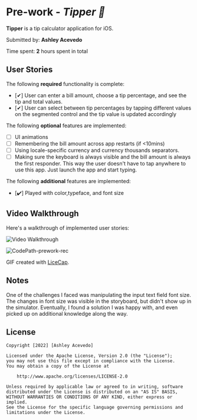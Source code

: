 # Pre-work - *Tipper 🤑*

**Tipper** is a tip calculator application for iOS.

Submitted by: **Ashley Acevedo**

Time spent: **2** hours spent in total

## User Stories

The following **required** functionality is complete:

* [✔] User can enter a bill amount, choose a tip percentage, and see the tip and total values.
* [✔] User can select between tip percentages by tapping different values on the segmented control and the tip value is updated accordingly

The following **optional** features are implemented:

* [ ] UI animations
* [ ] Remembering the bill amount across app restarts (if <10mins)
* [ ] Using locale-specific currency and currency thousands separators.
* [ ] Making sure the keyboard is always visible and the bill amount is always the first responder. This way the user doesn't have to tap anywhere to use this app. Just launch the app and start typing.

The following **additional** features are implemented:

- [✔️] Played with color,typeface, and font size

## Video Walkthrough

Here's a walkthrough of implemented user stories:

<img src='http://i.imgur.com/link/to/your/gif/file.gif' title='Video Walkthrough' width='' alt='Video Walkthrough' />

![CodePath-prework-rec](https://user-images.githubusercontent.com/40500769/183264588-632b5876-92a8-4728-8781-8c5f280a7191.gif)

GIF created with [LiceCap](http://www.cockos.com/licecap/).

## Notes

One of the challenges I faced was manipulating the input text field font size. The changes in font size was visible in the storyboard, but didn't show up in the simulator. Eventually, I found a solution I was happy with, and even picked up on additional knowledge along the way.

## License

    Copyright [2022] [Ashley Acevedo]

    Licensed under the Apache License, Version 2.0 (the "License");
    you may not use this file except in compliance with the License.
    You may obtain a copy of the License at

        http://www.apache.org/licenses/LICENSE-2.0

    Unless required by applicable law or agreed to in writing, software
    distributed under the License is distributed on an "AS IS" BASIS,
    WITHOUT WARRANTIES OR CONDITIONS OF ANY KIND, either express or implied.
    See the License for the specific language governing permissions and
    limitations under the License.
